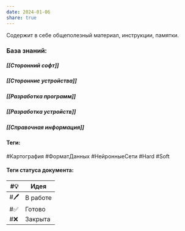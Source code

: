 ```yaml
---
date: 2024-01-06
share: true
---
```

Содержит в себе общеполезный материал, инструкции, памятки.
### База знаний:

##### [[Сторонний софт]]

##### [[Сторонние устройства]]

##### [[Разработка программ]]

##### [[Разработка устройств]]

##### [[Справочная информация]]

#### Теги:
#Картография #ФорматДанных #НейронныеСети #Hard 
#Soft 
#### Теги статуса документа:
| #💡 | Идея |
| ---- | ---- |
| #🖊️ | В работе |
| #✅ | Готово |
| #❌ | Закрыта |


